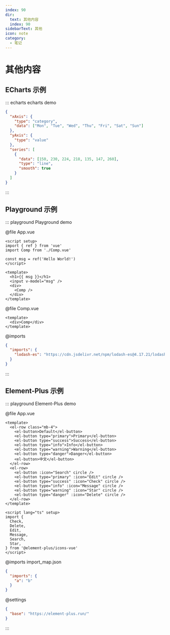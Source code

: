 ```yaml
---
index: 90
dir:
  text: 其他内容
  index: 90
sidebarText: 其他
icon: note
category:
  - 笔记
---
```


# 其他内容

## ECharts 示例

::: echarts echarts demo

```json
{
  "xAxis": {
    "type": "category",
    "data": ["Mon", "Tue", "Wed", "Thu", "Fri", "Sat", "Sun"]
  },
  "yAxis": {
    "type": "value"
  },
  "series": [
    {
      "data": [150, 230, 224, 218, 135, 147, 260],
      "type": "line",
      "smooth": true
    }
  ]
}
```

:::

## Playground 示例

::: playground Playground demo

@file App.vue

```vue
<script setup>
import { ref } from 'vue'
import Comp from './Comp.vue'

const msg = ref('Hello World!')
</script>

<template>
  <h1>{{ msg }}</h1>
  <input v-model="msg" />
  <div>
    <Comp />
  </div>
</template>
```

@file Comp.vue

```vue
<template>
  <div>Comp</div>
</template>
```

@imports

```json
{
  "imports": {
    "lodash-es": "https://cdn.jsdelivr.net/npm/lodash-es@4.17.21/lodash.min.js"
  }
}
```

:::

## Element-Plus 示例

::: playground Element-Plus demo

@file App.vue

```vue
<template>
  <el-row class="mb-4">
    <el-button>Default</el-button>
    <el-button type="primary">Primary</el-button>
    <el-button type="success">Success</el-button>
    <el-button type="info">Info</el-button>
    <el-button type="warning">Warning</el-button>
    <el-button type="danger">Danger</el-button>
    <el-button>中文</el-button>
  </el-row>
  <el-row>
    <el-button :icon="Search" circle />
    <el-button type="primary" :icon="Edit" circle />
    <el-button type="success" :icon="Check" circle />
    <el-button type="info" :icon="Message" circle />
    <el-button type="warning" :icon="Star" circle />
    <el-button type="danger" :icon="Delete" circle />
  </el-row>
</template>

<script lang="ts" setup>
import {
  Check,
  Delete,
  Edit,
  Message,
  Search,
  Star,
} from '@element-plus/icons-vue'
</script>
```

@imports import_map.json

```json
{
  "imports": {
    "a": "b"
  }
}
```

@settings

```json
{
  "base": "https://element-plus.run/"
}
```

:::
